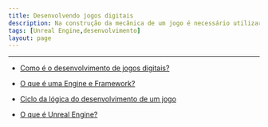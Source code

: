 ```yaml
---
title: Desenvolvendo jogos digitais
description: Na construção da mecânica de um jogo é necessário utilizar uma linguagem de programação para implementar movimento, interação de personagens, inteligência artificial e outros elementos dinâmicos.
tags: [Unreal Engine,desenvolvimento]
layout: page
---
```


---

- [Como é o desenvolvimento de jogos digitais?](desenvolvendo_jogos_digitais.html#como_é_o_desenvolvimento_de_jogos_digitais_)

- [O que é uma Engine e Framework?](desenvolvendo_jogos_digitais.html#o-que-é-uma-engine-e-framework)

- [Ciclo da lógica do desenvolvimento de um jogo](desenvolvendo_jogos_digitais.html#ciclo-da-lógica-do-desenvolvimento-de-um-jogo)

- [O que é Unreal Engine?](desenvolvendo_jogos_digitais.html#o_que_é_unreal_engine)